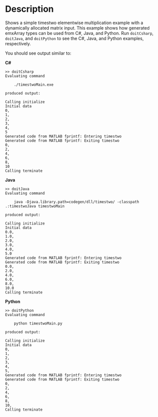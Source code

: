 # Description
Shows a simple timestwo elementwise multiplication example with a
dynamically allocated matrix input. This example shows how generated
emxArray types can be used from C#, Java, and Python. Run
`doitCsharp`, `doitJava`, and `doitPython` to see the C#, Java, and
Python examples, respectively.

You should see output similar to:

**C#**
```
>> doitCsharp
Evaluating command

    ./timestwoMain.exe

produced output:

Calling initialize
Initial data
0,
1,
2,
3,
4,
5
Generated code from MATLAB fprintf: Entering timestwo
Generated code from MATLAB fprintf: Exiting timestwo
0,
2,
4,
6,
8,
10
Calling terminate
```

**Java**
```
>> doitJava
Evaluating command

    java -Djava.library.path=codegen/dll/timestwo/ -classpath .:timestwoJava timestwoMain

produced output:

Calling initialize
Initial data
0.0,
1.0,
2.0,
3.0,
4.0,
5.0
Generated code from MATLAB fprintf: Entering timestwo
Generated code from MATLAB fprintf: Exiting timestwo
0.0,
2.0,
4.0,
6.0,
8.0,
10.0
Calling terminate
```
**Python**
```
>> doitPython
Evaluating command

    python timestwoMain.py

produced output:

Calling initialize
Initial data
0,
1,
2,
3,
4,
5,
Generated code from MATLAB fprintf: Entering timestwo
Generated code from MATLAB fprintf: Exiting timestwo
0,
2,
4,
6,
8,
10,
Calling terminate
```

